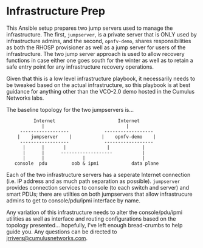 # Infrastructure Prep

This Ansible setup prepares two jump servers used to manage the infrastructure.  The
first, `jumpserver`, is a private server that is ONLY used by infrastructure admins,
and the second, `opnfv-demo`, shares responsibilities as both the RHOSP provisioner
as well as a jump server for users of the infrastructure.  The two jump server
approach is used to allow recovery functions in case either one goes south for the winter
as well as to retain a safe entry point for any infrastructure recovery operations.

Given that this is a low level infrastructure playbook, it necessarily needs to be
tweaked based on the actual infrastructure, so this playbook is at best guidance for
anything other than the VCO-2.0 demo hosted in the Cumulus Networks labs.

The baseline topology for the two jumpservers is...
```
          Internet                       Internet
             |                              |
     ------------------             ------------------
    |    jumpserver    |           |    opnfv-demo    |
     ------------------             ------------------
      |      |       |               |            |
      |      |      -------------------           |
      |      |              |                     |
   console  pdu         oob & ipmi            data plane
```

Each of the two infrastructure servers has a seperate Internet connection (i.e. IP address
and as much path separation as possible).  `jumpserver` provides connection services
to console (to each switch and server) and smart PDUs; there are utilties on both
jumpservers that allow infrastrucure admins to get to console/pdu/ipmi interface by name.

Any variation of this infrastructure needs to alter the console/pdu/ipmi utilities as well
as interface and routing configurations based on the topology presented... hopefully, I've
left enough bread-crumbs to help guide you.  Any questions can be directed to
jrrivers@cumulusnetworks.com.
